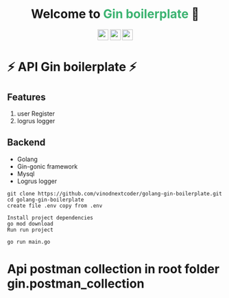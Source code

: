 <h1 align="center">Welcome to <span style="color:mediumseagreen">Gin boilerplate</span> 👋</h1>
<p align="center">
  <img src="https://img.shields.io/badge/golang-v1.21-lightblue" height="25"/>
  <img src="https://img.shields.io/badge/gin-v1.9-blue" height="25"/>
  <img src="https://img.shields.io/badge/gorm-v1.25-green" height="25"/>
  <!-- <img src="https://img.shields.io/badge/swagger-v1.16-orange" height="25"/> -->
  <!-- <img src="https://img.shields.io/badge/gin--jwt-v2.9-yellow" height="25"/>
  <img src="https://img.shields.io/badge/docker-support-darkgreeen" height="25"/>
  <img src="https://img.shields.io/badge/kubernetes-support-darkgreeen" height="25"/> -->
</p>


#  ⚡️ API Gin boilerplate ⚡️

## Features

1. user Register
2. logrus logger


## Backend
- Golang
- Gin-gonic framework
- Mysql
- Logrus logger

```
git clone https://github.com/vinodnextcoder/golang-gin-boilerplate.git
cd golang-gin-boilerplate
create file .env copy from .env

Install project dependencies
go mod download
Run run project

go run main.go
```

# Api postman collection in root folder gin.postman_collection


